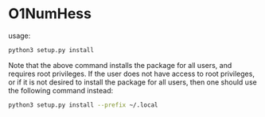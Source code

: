 # O1NumHess

usage:

```bash
python3 setup.py install
```

Note that the above command installs the package for all users, and requires root privileges. If the user does not have access to root privileges, or if it is not desired to install the package for all users, then one should use the following command instead:

```bash
python3 setup.py install --prefix ~/.local
```

